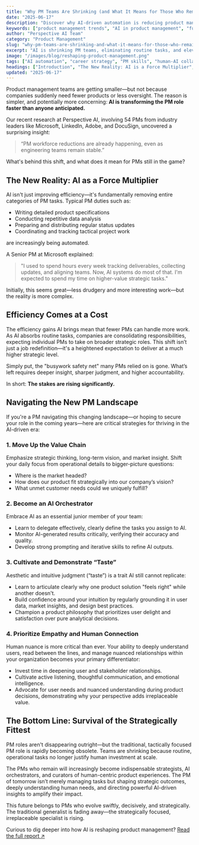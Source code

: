 ```yaml
---
title: "Why PM Teams Are Shrinking (and What It Means for Those Who Remain)"
date: "2025-06-17"
description: "Discover why AI-driven automation is reducing product management teams and how surviving PMs can redefine their roles to thrive."
keywords: ["product management trends", "AI in product management", "future of product management", "strategic product management", "PM career advice", "AI automation impact", "product team structure"]
author: "Perspective AI Team"
category: "Product Management"
slug: "why-pm-teams-are-shrinking-and-what-it-means-for-those-who-remain"
excerpt: "AI is shrinking PM teams, eliminating routine tasks, and elevating expectations. Find out how surviving product managers can become indispensable strategic leaders."
image: "/images/blog/reshaping-product-management.png"
tags: ["AI automation", "career strategy", "PM skills", "human-AI collaboration", "team dynamics", "job security"]
headings: ["Introduction", "The New Reality: AI is a Force Multiplier", "Efficiency Comes at a Cost", "What It Means for Those Who Remain", "The Bottom Line"]
updated: "2025-06-17"
---
```


Product management teams are getting smaller—but not because companies suddenly need fewer products or less oversight. The reason is simpler, and potentially more concerning: **AI is transforming the PM role faster than anyone anticipated.**

Our recent research at Perspective AI, involving 54 PMs from industry leaders like Microsoft, LinkedIn, Adobe, and DocuSign, uncovered a surprising insight:

> “PM workforce reductions are already happening, even as engineering teams remain stable.”

What's behind this shift, and what does it mean for PMs still in the game?

## The New Reality: AI as a Force Multiplier

AI isn't just improving efficiency—it's fundamentally removing entire categories of PM tasks. Typical PM duties such as:

- Writing detailed product specifications
- Conducting repetitive data analysis
- Preparing and distributing regular status updates
- Coordinating and tracking tactical project work

are increasingly being automated.

A Senior PM at Microsoft explained:

> "I used to spend hours every week tracking deliverables, collecting updates, and aligning teams. Now, AI systems do most of that. I'm expected to spend my time on higher-value strategic tasks."

Initially, this seems great—less drudgery and more interesting work—but the reality is more complex.

## Efficiency Comes at a Cost

The efficiency gains AI brings mean that fewer PMs can handle more work. As AI absorbs routine tasks, companies are consolidating responsibilities, expecting individual PMs to take on broader strategic roles. This shift isn’t just a job redefinition—it's a heightened expectation to deliver at a much higher strategic level.

Simply put, the "busywork safety net" many PMs relied on is gone. What’s left requires deeper insight, sharper judgment, and higher accountability.

In short: **The stakes are rising significantly.**

## Navigating the New PM Landscape

If you're a PM navigating this changing landscape—or hoping to secure your role in the coming years—here are critical strategies for thriving in the AI-driven era:

### 1. Move Up the Value Chain

Emphasize strategic thinking, long-term vision, and market insight. Shift your daily focus from operational details to bigger-picture questions:

- Where is the market headed?
- How does our product fit strategically into our company’s vision?
- What unmet customer needs could we uniquely fulfill?

### 2. Become an AI Orchestrator

Embrace AI as an essential junior member of your team:

- Learn to delegate effectively, clearly define the tasks you assign to AI.
- Monitor AI-generated results critically, verifying their accuracy and quality.
- Develop strong prompting and iterative skills to refine AI outputs.

### 3. Cultivate and Demonstrate “Taste”

Aesthetic and intuitive judgment (“taste”) is a trait AI still cannot replicate:

- Learn to articulate clearly why one product solution "feels right" while another doesn't.
- Build confidence around your intuition by regularly grounding it in user data, market insights, and design best practices.
- Champion a product philosophy that prioritizes user delight and satisfaction over pure analytical decisions.

### 4. Prioritize Empathy and Human Connection

Human nuance is more critical than ever. Your ability to deeply understand users, read between the lines, and manage nuanced relationships within your organization becomes your primary differentiator:

- Invest time in deepening user and stakeholder relationships.
- Cultivate active listening, thoughtful communication, and emotional intelligence.
- Advocate for user needs and nuanced understanding during product decisions, demonstrating why your perspective adds irreplaceable value.

## The Bottom Line: Survival of the Strategically Fittest

PM roles aren't disappearing outright—but the traditional, tactically focused PM role is rapidly becoming obsolete. Teams are shrinking because routine, operational tasks no longer justify human investment at scale.

The PMs who remain will increasingly become indispensable strategists, AI orchestrators, and curators of human-centric product experiences. The PM of tomorrow isn’t merely managing tasks but shaping strategic outcomes, deeply understanding human needs, and directing powerful AI-driven insights to amplify their impact.

This future belongs to PMs who evolve swiftly, decisively, and strategically. The traditional generalist is fading away—the strategically focused, irreplaceable specialist is rising.

Curious to dig deeper into how AI is reshaping product management? [Read the full report ↗︎](https://getperspective.ai/page/6851e02fc1043be42b224395)
